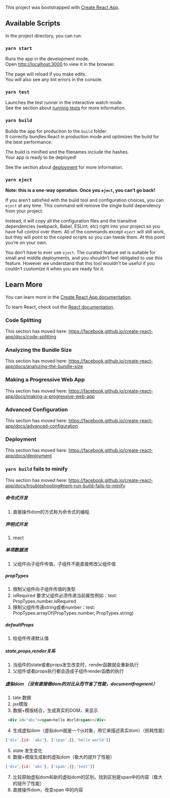 This project was bootstrapped with [Create React App](https://github.com/facebook/create-react-app).

## Available Scripts

In the project directory, you can run:

### `yarn start`

Runs the app in the development mode.<br />
Open [http://localhost:3000](http://localhost:3000) to view it in the browser.

The page will reload if you make edits.<br />
You will also see any lint errors in the console.

### `yarn test`

Launches the test runner in the interactive watch mode.<br />
See the section about [running tests](https://facebook.github.io/create-react-app/docs/running-tests) for more information.

### `yarn build`

Builds the app for production to the `build` folder.<br />
It correctly bundles React in production mode and optimizes the build for the best performance.

The build is minified and the filenames include the hashes.<br />
Your app is ready to be deployed!

See the section about [deployment](https://facebook.github.io/create-react-app/docs/deployment) for more information.

### `yarn eject`

**Note: this is a one-way operation. Once you `eject`, you can’t go back!**

If you aren’t satisfied with the build tool and configuration choices, you can `eject` at any time. This command will remove the single build dependency from your project.

Instead, it will copy all the configuration files and the transitive dependencies (webpack, Babel, ESLint, etc) right into your project so you have full control over them. All of the commands except `eject` will still work, but they will point to the copied scripts so you can tweak them. At this point you’re on your own.

You don’t have to ever use `eject`. The curated feature set is suitable for small and middle deployments, and you shouldn’t feel obligated to use this feature. However we understand that this tool wouldn’t be useful if you couldn’t customize it when you are ready for it.

## Learn More

You can learn more in the [Create React App documentation](https://facebook.github.io/create-react-app/docs/getting-started).

To learn React, check out the [React documentation](https://reactjs.org/).

### Code Splitting

This section has moved here: https://facebook.github.io/create-react-app/docs/code-splitting

### Analyzing the Bundle Size

This section has moved here: https://facebook.github.io/create-react-app/docs/analyzing-the-bundle-size

### Making a Progressive Web App

This section has moved here: https://facebook.github.io/create-react-app/docs/making-a-progressive-web-app

### Advanced Configuration

This section has moved here: https://facebook.github.io/create-react-app/docs/advanced-configuration

### Deployment

This section has moved here: https://facebook.github.io/create-react-app/docs/deployment

### `yarn build` fails to minify

This section has moved here: https://facebook.github.io/create-react-app/docs/troubleshooting#npm-run-build-fails-to-minify

##### 命令式开发
1. 直接操作dom的方式称为命令式的编程
##### 声明式开发
1. react
##### 单项数据流
1. 父组件向子组件传值，子组件不能直接修改父组件值
##### propTypes
1. 限制父组件向子组件传值的类型
2. isRequired 要求父组件必须传递当前属性例如：test: PropTypes.number.isRequired
3. 限制父组件传递string或者number：test: PropTypes.arrayOf(PropTypes.number, PropTypes.string)
##### defaultProps
1. 给组件传递默认值
##### state,props,render关系
1. 当组件的state或者props发生改变时，render函数就会重新执行
2. 父组件或者props执行都会造成子组件render函数的执行
##### 虚拟dom （没有直接做dom的对比从而节省了性能，documentfragment）
1. tate 数据
2. jsx模版
3. 数据+模版结合，生成真实的DOM，来显示
 ```html
  <div id="abc"><span>hello World<span></div>
 ```
4. 生成虚拟dom（虚拟dom就是一个js对象，用它来描述真实dom）（损耗性能）
```javascript
['div',{id: 'abc'}, ['span',{},'hello world']]
```
5. state 发生变化
6. 数据+模版生成新的虚拟dom（极大的提升了性能）
```javascript
['div',{id: 'abc'}, ['span',{},'test']]
```
7. 比较原始虚拟dom和新的虚拟dom的区别，找到区别是span中的内容（极大的提升了性能）
8. 直接操作dom，改变span 中的内容